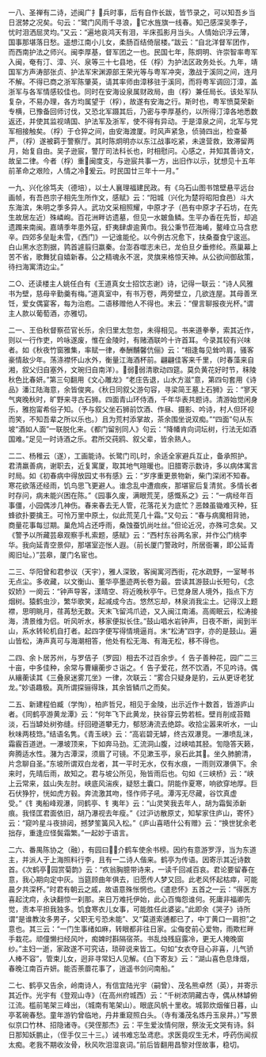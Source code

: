 <!-- { "loadSidebar": true } -->
一八、圣禅有二诗，述闽广扌兵时事，后有自作长跋，皆节录之，可以知吾乡当日泯棼之况矣。句云：“鹭门风雨千寻浪，它水旌旗一线春。知己感深吴季子，忧时泪洒屈灵均。”又云：“遍地哀鸿天有泪，半床孤影月当头。人情始识浮云薄，国事那堪落日愁。遥想江南小儿女，柔肠百结倚层楼。”跋云：“自北洋督军团作，而西南护法之师兴。闽李厚基，督军团之一也。民国七年，陈炯明、许崇智率粤军入闽，奄有汀、漳、兴、泉等三十七县地，任（桴）为护法区政务处长。九年，靖国军方声涛部张贞、护法军宋渊源部王荣光等与粤军冲突，激战于溪同之间，连月不解。不得已商之浙军陈肇英，请其率师由漳移驻于溪同，而将粤军调回汀漳，盖浙军与各军情感较佳也。同时在安海设泉属财政局，由（桴）兼任局长。该处军队复杂，不易办理，各方均属望于（桴），故遂有安海之行。斯时也，粤军愤莫荣新专横，已豫备回师讨伐，又恐北军蹑其后，乃密与李厚基约，以所得汀漳各地悉数返还，并使其监视靖国、护法军及浙军，使不得有异动。于是漳泉之间，北军与党军相接触矣。（桴）于仓猝之间，由安海渡厦。时风声紧急，侦骑四出，检查綦严，（桴）遂被羁于警察厅。其时陈炯明亦以东江战事吃紧，未遑营救，致滞留两月，始复自由。吴子逊宸，警厅司法科长也，时相慰问。心感之，并知其善诗文，故呈二律。今者（桴）重闽度支，与逊宸共事一方，出旧作以示，犹想见十五年前革命之艰险，人情之冷爰云。时民国廿三年十一月。”

一九、兴化徐笃夫（德培），以士人襄理福建民政。有《乌石山图书馆壁悬平远台画帧，有吾邑宗子相先生所作文，感赋》云：“阳城（兴化为楚将昭阳食邑）斗大东海滨，朱明之季多异人。武功文采相照耀，中原才子（邑有中原才子石坊，在先生故居左近）殊嶙峋。百花洲畔访遗墓，但见一水皴鱼鳞。生平办香在先哲，却追遗躅来南闽。嘉靖季年患外寇，虾夷肆虐逾黄巾。我公秉节莅海崤，鳌峰立马含悲辛。四郊多垒耻未雪，《西门》一记谁能伦。以今例古况愈下，扶桑蚕食宁逡巡。白山黑水恣割据，鹑首遽翦归嬴秦。台澎吞噬志未已，龙伯旦夕垂修纶。燕巢幕上苦不省，歌舞犹自嬉新春。公之精魂永不泯，灵旗来格惊天神。从公欲间御敌策，待扫海寓清边尘。”

二○、还读楼主人姚任白有《王道真女士招饮志谢》诗，记得一联云：“诗人风雅书为壁，慈母辛勤羹有梅。”道真室中，有书万卷，两旁壁立，几欲连屋。其母善烹饪，爱女偶宴客，每为治庖。二语移赠他人不得也。末云：“俚言聊报夜光杯。”谓主人款以葡萄酒，亦雅切。

二一、王伯秋督察莅官长乐，余归里太忽忽，未得相见。书来道拳拳，索其近作，则以一行作吏，吟咏遂废，惟在金陵时，有赌酒联吟十许首耳。今录其较有兴味者。如《秋夜竹窗雅集，率赋一律，奉酬黼馨伉俪》云：“相逢每见耸吟肩，骚客豪情敌少年。荡涤襟怀山水外，衡量江海酒杯前。翩翩佳客来千里，（时春藻来自湘，叙父归自塞外，文琬归自南洋）。弱弱清歌动四筵。莫负黄花好时节，秣陵秋色比春妍。”第三句翻用《文心雕龙》“老庄告退，山水方滋”意，第四句套用《诗品》潘江陆海意，余皆俊爽。《秋日同叙父游句容，寻梁简王墓上石狮》云：“寥天气爽晚秋时，旷野来寻古石狮。四面青山环侍酒，千年华表共题诗。清游始觉闲身乐，雅抱甯希俗子知。（予与叙父坐石狮前饮酒、作昼、摄影、吟诗，村人但环视而笑，不知吾辈之所以乐也。）且为荒村添掌故，茶余围坐说双痴。”“四面”句从东坡“酒如人面”一联脱化来。《都门留别同人》句云：“降幡肯向词坛树，行法无如酒国难。”足见一时诗酒之乐。君所交莼鸥、叙父辈，皆余熟人。

二二、杨稚云（遂），工画能诗。长鹭门司时，余适全家避兵互止，备承照护。君清羸善病，谢职去，近复寓厦，取其地气暄暖也。旧腊寄示数诗，多以病体寓言时局。如《初春病中得放园丈书有感》云：“岁序重更景物新，柴门深闭不知春。寒花欲落还经雨，饥鸟思飞更避人。谁念乱中遭痼疾，那堪宦后复清贫。多情长者时存问，病未能兴困在陈。”《园事久废，满眼荒芜，感慨系之》云：“一病经年百事僵，小园偶涉几神伤。春来春去无人管，花落花关为底忙？恶棘虽锄难灭种，狂蜂欲扑要擒王。可怜万里中原土，似此荒芜几十霜。”又句云：“春与病魔相背驰，商量花事每愆期。巢危鸠占还呼雨，桑蚀蚕饥尚吐丝。”但论近况，亦殊可念矣。又《警予以所藏芸皋观察手札索题，感赋》云：“西村东谷两名家，并作公门桃李华。我向延青空景仰，那堪室迩怅人遐。（前长厦门警政时，所居衙署，即公延青阁旧址。）”芸皋，厦门名宦也。

二三、华阳曾和君参议（天宇），雅人深致，客闽寓河西街，花水疏野，一室琴书无点尘。多收藏，以文衡山、董华亭墨迹两长卷为最。尝读其游鼓山长短句，《念奴娇》一阕云：“钟声导客，漾晴空、将近晚秋亭午。已觉身居人境外，指点下方烟树。猿鹤虫沙，繁华歌笑，起减成今古。悠然忘却，林泉消我尘土。记得汉上题襟，思明眺月，荏苒愁无数。天末飞留鸿爪迹，又入闽江南浦。高阁眠云，松涛接海，清景维为侣。听风听水，移家便拟长住。”鼓山唱水岩钟声，日夜不断，闻到半山，系水转轮机自打者。起四字便写得情境逼肖。末“松涛”四字，亦的是鼓山。遍山皆松，涛声真可与海潮相答，他处有松无海、有海无松，移不得也。

二四、余卜居苏州，与罗佶子（罗园）相去不过百余步。亻告子善种花，园广二三十亩，中多佳种，余常与曹纕蘅步さ诣之。亻告子爱花，然不饮酒，不见吟诗。偶从纕蘅读其《三叠泉迷雾兀坐》一律，次联云：“雾合只疑身是豹，云从更讶老犹龙。”妙语趣极。真所谓探骊得珠，其余皆鳞爪之而矣。

二五、新建程伯臧（学恂），柏庐哲兄，相见于金陵，出示近作十数首，皆游庐山者。《同鹤亭游黄龙潭》云：“何年飞下此黄龙，抉谷穿云势若桩。壁肖削成苔黯淡，石当罅处树弥缝。纡回磴道攀无力，郁怒涛流去绝踪。收拾尘嚣来听水，一山秋味两枝筇。”结语名隽。《青玉峡》云：“高岩碧无罅，终古双瀑竞。一瀑喷乱沫，霜霰百道迸。一瀑坡顶来，下如奔马劲。汇流洞山腹，过峡啮其胫。訇隐答天籁，奔腾适水性。潴为古潭深，须眉了可镜。不见漱玉亭，泉石此其。坐久肺腑清，片念聊自圣。”东坡所谓双白龙者，其一平时无水，仅有水痕，一雨则双瀑俱下。余来时，先晴后雨，故知之。君与坡公所见，殆皆雨后也。句如《三峡桥》云：“峡上云常来，兹山失左肘。峡底风湍疾，疑怒土囊口。阴能作夏寒，响欲穿地厚。巨石伏狰狞，恍如虎方毂。奔流激其吻，怪作师子吼。潭泻无尽藏，谷饮真虚受。”《钅夷船峰观瀑，同鹤亭、钅夷年》云：“山灵笑我去年人，胡为霜鬓添新痕。我怪匡君面依旧，胡乃瀑视去年瘦。”《过沪访散原丈，知挈家住庐山，寄怀》云：“窥吟星斗夜排闼，撼梦笙簧风入松。”《庐山喜晤什公有赠》云：“换世犹余老拙存，重逢应怪鬓霜繁。”一起妙于语言。

二六、番禺陈协之（融），有园曰，介鹤车使余书榜。因约有意游罗浮，当为东道主，并派人于上海照料行李，且有一二诗人偕来。鹤亭为传语。因寄示其近诗数首。《次鹤亭园赏菊韵》云：“疚翁胸臆带诗来，一读千回减百哀。君论要留春在意，我心期向定中灰。当筵顾曲年俱去，旧愿传人梦又回。此老风怀起枯瘁，可能晨夕共深杯。”时君有朝云之戚，故语意殊怅惘也。《遣悲怀》五首之一云：“得医方喜起沈疴，永诀翻惊一刹那。来日万难托伊始，此心百悔怨谁何。死庸非福卿先觉，责本平担我独多。饥食寒衣儿女事，可能胜任此婆娑。”此即余《哭子》诗所谓“是谁教汝多男子，父职无亏恐未能”、又“莫道索逋都已了，中丁黄口一肩担”之意也。其三云：“一门生事绪如麻，转眼都非往日家。尘侮奁前心爱物，雨欺栏畔手栽花。顽僮懒扫经风叶，痴婢时斟隔宿茶。书乱烛残庭露冷，更无人掩晚窗纱。”主妇一逝，家政遂不可究诘，琐碎说来皆工。句如“女衣夺目心非喜，儿气骄人棒不容”，管束儿女，迥非寻常妇人见解。《白下寄友》云：“湖山喜色息烽烟，春晚江南百卉妍。能否荼蘼花事了，逍遥书剑问南船。”

二七、鹤亭又告余，岭南诗人，有信宜陆光宇（嗣曾）、茂名熊卓然（英），并寄示其近作。光宇有《登观山寺》（在高州府城西）云：“千树浓阴藏古寺，偶从林罅俯江流。槛前笔架三峰出，（城南有笔架山）。眼底风帆十里收。城郭炊烟催日暮，山亭茗碗春愁。童年游钓曾临地，丹井重窥照白头。（寺有潘茂名炼丹玉泉井。）”写景似京口竹林、招隐诸寺。《哭侄那杰》云：平生爱汝情何限，祭汝无文哭有诗。斜日那知妖鹏止，（侄手仅三十三。）诫书难忘坠鸢悲。求医竟叹生无术，呼药伤闻叔太痴。老我不期收汝骨，秋风吹泪湿哀词。”前后皆翻用昌黎对侄故事，稳切。

